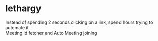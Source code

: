 # lethargy 
Instead of spending 2 seconds clicking on a link, spend hours trying to automate it <br />
Meeting id fetcher and Auto Meeting joining


